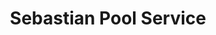 ---
title: "Sebastian Pool Service"
url: /fort-myers/sebastian-pool-service/
shop: swimming pool
---